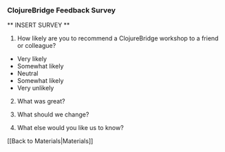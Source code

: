 ### ClojureBridge Feedback Survey

** INSERT SURVEY **

1. How likely are you to recommend a ClojureBridge workshop to a friend or colleague?
- Very likely
- Somewhat likely
- Neutral
- Somewhat likely
- Very unlikely

2. What was great?

3. What should we change?

4. What else would you like us to know?



[[Back to Materials|Materials]]
